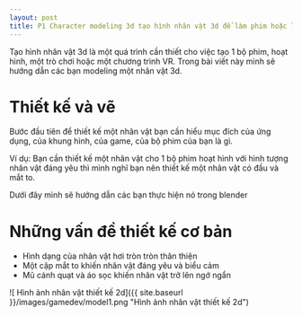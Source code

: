 ```yaml
---
layout: post
title: P1 Character modeling 3d tạo hình nhân vật 3d để làm phim hoặc làm game
---
```


Tạo hình nhân vật 3d là một quá trình cần thiết cho việc tạo 1 bộ phim, hoạt hình, một trò chơi hoặc một chương trình VR. Trong bài viết này mình sẽ hướng dẫn các bạn modeling một nhân vật 3d.

# Thiết kế và vẽ 

Bước đầu tiên để thiết kế một nhân vật bạn cần hiểu mục đích của ứng dụng, của khung hình, của game, của bộ phim của bạn là gì.

Ví dụ: Bạn cần thiết kế một nhân vật cho 1 bộ phim hoạt hình với hình tượng nhân vật đáng yêu thì mình nghĩ bạn nên thiết kế một nhân vật có đầu và mắt to.

Dưới đây mình sẽ hướng dẫn các bạn thực hiện nó trong blender

# Những vấn đề thiết kế cơ bản 

- Hình dạng của nhân vật hơi tròn tròn thân thiện
- Một cặp mắt to khiến nhân vật đáng yêu và biểu cảm
- Mũ cánh quạt và áo sọc khiến nhân vật trở lên ngớ ngẩn

![ Hình ảnh nhân vật thiết kế 2d]({{ site.baseurl }}/images/gamedev/model1.png "Hình ảnh nhân vật thiết kế 2d")